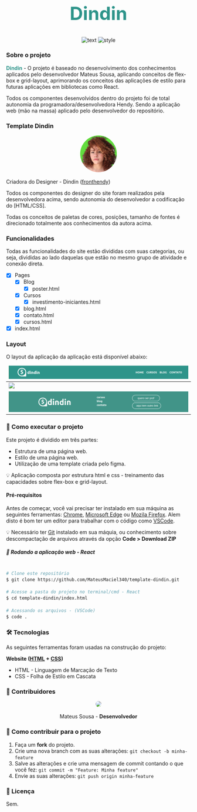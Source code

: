 <h1 align="center" style="color:#2E948A;font-size:50px;">
    Dindin
</h1>

<p align="center">
    <img alt="text" src="https://img.shields.io/badge/text-html-orange">
    <img alt="style" src="https://img.shields.io/badge/style-css-blue">
</p>

### Sobre o projeto

<b style="color:#2E948A;">Dindin</b> - O projeto é baseado no desenvolvimento dos conhecimentos aplicados pelo desenvolvedor Mateus Sousa, aplicando conceitos de flex-box e grid-layout, aprimorando os conceitos das aplicações de estilo para futuras aplicações em bibliotecas como React.

Todos os componentes desenvolvidos dentro do projeto foi de total autonomia da programadora/desenvolvedora Hendy. Sendo a aplicação web (mão na massa) aplicado pelo desenvolvedor do repositório.

### Template Dindin

<p align="center">
   <img src="image/readme/user/hendy.jpeg" width="100" style="border-radius:60px;">
</p>


Criadora do Designer - Dindin ([fronthendy](https://github.com/fronthendy))

Todos os componentes do designer do site foram realizados pela desenvolvedora acima, sendo autonomia do desenvolvedor a codificação do [HTML/CSS].

Todas os conceitos de paletas de cores, posições, tamanho de fontes é direcionado totalmente aos conhecimentos da autora acima.


### Funcionalidades

Todas as funcionalidades do site estão divididas com suas categorias, ou seja, divididas ao lado daquelas que estão no mesmo grupo de atividade e conexão direta.

- [x] Pages
  - [x] Blog
    - [x] poster.html
  - [x] Cursos
    - [x] investimento-iniciantes.html
  - [x] blog.html
  - [x] contato.html
  - [x] cursos.html
- [x] index.html 

### Layout

O layout da aplicação da aplicação está disponível abaixo:

<div>
    <table>
        <thead>
            <tr>
                <td>
                    <img src="image/readme/home/header.png"/>
                </td>
            </tr>
        </thead>
        <tbody>
            <tr>
                <td>
                    <img src="image/readme/home/video-site.gif">
                </td>
            </tr>
            <tr>
                <td>
                    <img src="image/readme/home/footer.png">
                </td>
            </tr>
        </tbody>
    </table>
</div>

### 🚀 Como executar o projeto

Este projeto é dividido em três partes:

<ul>
   <li>Estrutura de uma página web.</li>
   <li>Estilo de uma página web.</li>
   <li>Utilização de uma template criada pelo figma.</li>
</ul>

💡 Aplicação composta por estrutura html e css - treinamento das capacidades sobre flex-box e grid-layout.

#### Pré-requisitos

Antes de começar, você vai precisar ter instalado em sua máquina as seguintes ferramentas: [Chrome](https://www.google.pt/intl/pt-PT/chrome/browser-tools/), [Microsoft Edge](https://www.microsoft.com/pt-br/edge/business/download) ou [Mozila Firefox](https://www.mozilla.org/pt-BR/firefox/new/). Alem disto é bom ter um editor para trabalhar com o código como [VSCode](https://code.visualstudio.com/).

💡 Necessário ter [Git](https://git-scm.com/) instalado em sua máquia, ou conhecimento sobre descompactação de arquivos através da opção **Code > Download ZIP**
<br>

##### 🧭 Rodando a aplicação web - React

```bash

# Clone este repositório
$ git clone https://github.com/MateusMaciel340/template-dindin.git

# Acesse a pasta do projeto no terminal/cmd - React
$ cd template-dindin/index.html

# Acessando os arquivos - (VSCode)
$ code .
```

### 🛠 Tecnologias

As seguintes ferramentas foram usadas na construção do projeto:

<b>Website ([HTML](https://www.w3c.br/) + [CSS](https://www.w3.org/))</b>

<ul>
   <li>HTML - Linguagem de Marcação de Texto</li>
   <li>CSS - Folha de Estilo em Cascata</li>
</ul>


### 👨‍ Contribuidores

<p style="text-align:center;">
    <img src="https://avatars.githubusercontent.com/u/55550732?v=4" width="150" style="border-radius:62px">
</p>

<p style="text-align:center;">
    Mateus Sousa - <b>Desenvolvedor</b>
</p>

### 💪 Como contribuir para o projeto

1. Faça um **fork** do projeto.
2. Crie uma nova branch com as suas alterações: `git checkout -b minha-feature`
3. Salve as alterações e crie uma mensagem de commit contando o que você fez: `git commit -m "Feature: Minha feature"`
4. Envie as suas alterações: `git push origin minha-feature`

### 📝 Licença

Sem.
